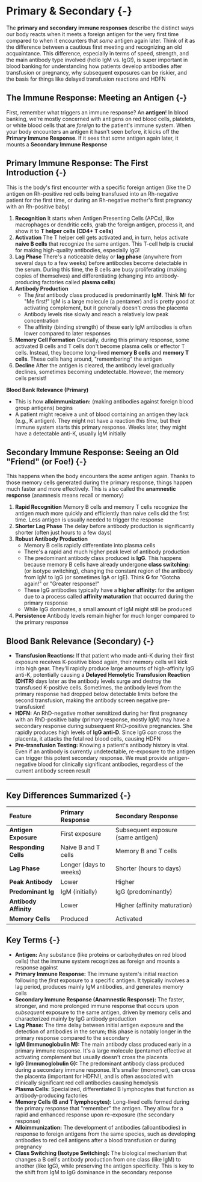 # Primary & Secondary {-}

The **primary and secondary immune responses** describe the distinct ways our body reacts when it meets a foreign antigen for the very first time compared to when it encounters that *same* antigen again later. Think of it as the difference between a cautious first meeting and recognizing an old acquaintance. This difference, especially in terms of speed, strength, and the main antibody type involved (hello IgM vs. IgG!), is super important in blood banking for understanding how patients develop antibodies after transfusion or pregnancy, why subsequent exposures can be riskier, and the basis for things like delayed transfusion reactions and HDFN

## **The Immune Response: Meeting an Antigen** {-}

First, remember what triggers an immune response? An **antigen**! In blood banking, we're mostly concerned with antigens on red blood cells, platelets, or white blood cells that are *foreign* to the patient's immune system. When your body encounters an antigen it hasn't seen before, it kicks off the **Primary Immune Response**. If it sees that *same* antigen again later, it mounts a **Secondary Immune Response**

## **Primary Immune Response: The First Introduction** {-}

This is the body's first encounter with a specific foreign antigen (like the D antigen on Rh-positive red cells being transfused into an Rh-negative patient for the first time, or during an Rh-negative mother's first pregnancy with an Rh-positive baby)

1.  **Recognition** It starts when Antigen Presenting Cells (APCs), like macrophages or dendritic cells, grab the foreign antigen, process it, and show it to **T helper cells (CD4+ T cells)**
2.  **Activation** The T helper cell gets activated and, in turn, helps activate **naive B cells** that recognize the same antigen. This T-cell help is crucial for making high-quality antibodies, especially IgG!
3.  **Lag Phase** There's a noticeable delay or **lag phase** (anywhere from several days to a few weeks) before antibodies become detectable in the serum. During this time, the B cells are busy proliferating (making copies of themselves) and differentiating (changing into antibody-producing factories called **plasma cells**)
4.  **Antibody Production**
    *   The *first* antibody class produced is predominantly **IgM**. Think **M:** for "Me first!" IgM is a large molecule (a pentamer) and is pretty good at activating complement, but it generally doesn't cross the placenta
    *   Antibody levels rise slowly and reach a relatively low peak concentration
    *   The affinity (binding strength) of these early IgM antibodies is often lower compared to later responses
5.  **Memory Cell Formation** Crucially, during this primary response, some activated B cells and T cells don't become plasma cells or effector T cells. Instead, they become long-lived **memory B cells** and **memory T cells**. These cells hang around, "remembering" the antigen
6.  **Decline** After the antigen is cleared, the antibody level gradually declines, sometimes becoming undetectable. However, the memory cells persist!

**Blood Bank Relevance (Primary)**
*   This is how **alloimmunization:** (making antibodies against foreign blood group antigens) begins
*   A patient might receive a unit of blood containing an antigen they lack (e.g., K antigen). They might not have a reaction *this time*, but their immune system starts this primary response. Weeks later, they might have a detectable anti-K, usually IgM initially

## **Secondary Immune Response: Seeing an Old "Friend" (or Foe!)** {-}

This happens when the body encounters the *same* antigen again. Thanks to those memory cells generated during the primary response, things happen much faster and more effectively. This is also called the **anamnestic response** (anamnesis means recall or memory)

1.  **Rapid Recognition** Memory B cells and memory T cells recognize the antigen *much* more quickly and efficiently than naive cells did the first time. Less antigen is usually needed to trigger the response
2.  **Shorter Lag Phase** The delay before antibody production is significantly shorter (often just hours to a few days)
3.  **Robust Antibody Production**
    *   Memory B cells rapidly differentiate into plasma cells
    *   There's a rapid and much higher peak level of antibody production
    *   The predominant antibody class produced is **IgG**. This happens because memory B cells have already undergone **class switching:** (or isotype switching), changing the constant region of the antibody from IgM to IgG (or sometimes IgA or IgE). Think **G** for "Gotcha again!" or "Greater response!"
    *   These IgG antibodies typically have a **higher affinity:** for the antigen due to a process called **affinity maturation** that occurred during the primary response
    *   While IgG dominates, a small amount of IgM might still be produced
4.  **Persistence** Antibody levels remain higher for much longer compared to the primary response

## **Blood Bank Relevance (Secondary)** {-}

*   **Transfusion Reactions:** If that patient who made anti-K during their first exposure receives K-positive blood again, their memory cells will kick into high gear. They'll rapidly produce large amounts of high-affinity IgG anti-K, potentially causing a **Delayed Hemolytic Transfusion Reaction (DHTR)** days later as the antibody levels surge and destroy the transfused K-positive cells. Sometimes, the antibody level from the primary response had dropped below detectable limits before the second transfusion, making the antibody screen negative pre-transfusion!
*   **HDFN:** An RhD-negative mother sensitized during her first pregnancy with an RhD-positive baby (primary response, mostly IgM) may have a secondary response during subsequent RhD-positive pregnancies. She rapidly produces high levels of **IgG anti-D**. Since IgG *can* cross the placenta, it attacks the fetal red blood cells, causing HDFN
*   **Pre-transfusion Testing:** Knowing a patient's antibody history is vital. Even if an antibody is currently undetectable, re-exposure to the antigen can trigger this potent secondary response. We must provide antigen-negative blood for clinically significant antibodies, regardless of the current antibody screen result

---

## **Key Differences Summarized** {-}

| Feature           | Primary Response                  | Secondary Response                 |
| :---------------- | :-------------------------------- | :--------------------------------- |
| **Antigen Exposure**| First exposure                    | Subsequent exposure (same antigen) |
| **Responding Cells**| Naive B and T cells             | Memory B and T cells             |
| **Lag Phase**     | Longer (days to weeks)            | Shorter (hours to days)          |
| **Peak Antibody** | Lower                             | Higher                             |
| **Predominant Ig** | IgM (initially)                   | IgG (predominantly)              |
| **Antibody Affinity**| Lower                             | Higher (affinity maturation)     |
| **Memory Cells**  | Produced                          | Activated                          |

##  **Key Terms** {-}

*  **Antigen:** Any substance (like proteins or carbohydrates on red blood cells) that the immune system recognizes as foreign and mounts a response against
*  **Primary Immune Response:** The immune system's initial reaction following the *first* exposure to a specific antigen. It typically involves a lag period, produces mainly IgM antibodies, and generates memory cells
*  **Secondary Immune Response (Anamnestic Response):** The faster, stronger, and more prolonged immune response that occurs upon *subsequent* exposure to the same antigen, driven by memory cells and characterized mainly by IgG antibody production
*  **Lag Phase:** The time delay between initial antigen exposure and the detection of antibodies in the serum; this phase is notably longer in the primary response compared to the secondary
*  **IgM (Immunoglobulin M):** The main antibody class produced early in a primary immune response. It's a large molecule (pentamer) effective at activating complement but usually doesn't cross the placenta
*  **IgG (Immunoglobulin G):** The predominant antibody class produced during a secondary immune response. It's smaller (monomer), can cross the placenta (important for HDFN!), and is often associated with clinically significant red cell antibodies causing hemolysis
*  **Plasma Cells:** Specialized, differentiated B lymphocytes that function as antibody-producing factories
*  **Memory Cells (B and T lymphocytes):** Long-lived cells formed during the primary response that "remember" the antigen. They allow for a rapid and enhanced response upon re-exposure (the secondary response)
*  **Alloimmunization:** The development of antibodies (alloantibodies) in response to foreign antigens from the same species, such as developing antibodies to red cell antigens after a blood transfusion or during pregnancy
*  **Class Switching (Isotype Switching):** The biological mechanism that changes a B cell's antibody production from one class (like IgM) to another (like IgG), while preserving the antigen specificity. This is key to the shift from IgM to IgG dominance in the secondary response
